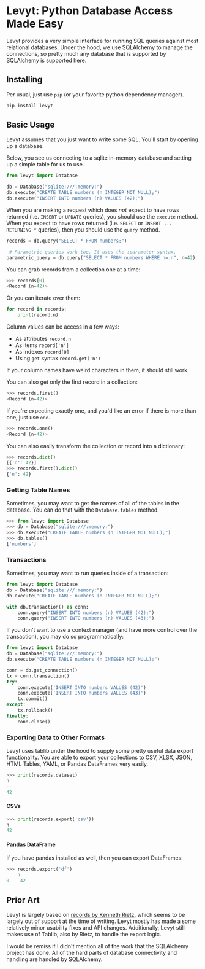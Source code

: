 Levyt: Python Database Access Made Easy
=======================================

Levyt provides a very simple interface for running SQL queries against most relational databases. Under the hood, we use
SQLAlchemy to manage the connections, so pretty much any database that is supported by SQLAlchemy is supported here.

## Installing

Per usual, just use `pip` (or your favorite python dependency manager).

```bash
pip install levyt
```

## Basic Usage

Levyt assumes that you just want to write some SQL. You'll start by opening up a database.

Below, you see us connecting to a sqlite in-memory database and setting up a simple table for us to use.

```python
from levyt import Database

db = Database("sqlite:///:memory:")
db.execute("CREATE TABLE numbers (n INTEGER NOT NULL);")
db.execute("INSERT INTO numbers (n) VALUES (42);")
```

When you are making a request which does _not_ expect to have rows returned (i.e. `INSERT` or `UPDATE` queries), you
should use the `execute` method. When you expect to have rows returned (i.e. `SELECT` or `INSERT ... RETURNING *`
queries), then you should use the `query` method.

```python
records = db.query("SELECT * FROM numbers;")

 # Parametric queries work too. It uses the :parameter syntax.
parametric_query = db.query("SELECT * FROM numbers WHERE n=:n", n=42)
```

You can grab records from a collection one at a time:

```python
>>> records[0]
<Record (n=42)>
```

Or you can iterate over them:

```python
for record in records:
    print(record.n)
```

Column values can be access in a few ways:

- As attributes `record.n`
- As items `record['n']`
- As indexes `record[0]`
- Using `get` syntax `record.get('n')`

If your column names have weird characters in them, it should still work.

You can also get only the first record in a collection:

```python
>>> records.first()
<Record (n=42)>
```

If you're expecting exactly one, and you'd like an error if there is more than one, just use `one`.

```python
>>> records.one()
<Record (n=42)>
```

You can also easily transform the collection or record into a dictionary:

```python
>>> records.dict()
[{'n': 42}]
>>> records.first().dict()
{'n': 42}
```


### Getting Table Names

Sometimes, you may want to get the names of all of the tables in the database. You can do that with the
`Database.tables` method.

```python
>>> from levyt import Database
>>> db = Database("sqlite:///:memory:")
>>> db.execute("CREATE TABLE numbers (n INTEGER NOT NULL);")
>>> db.tables()
['numbers']
```

### Transactions

Sometimes, you may want to run queries inside of a transaction:

```python
from levyt import Database
db = Database("sqlite:///:memory:")
db.execute("CREATE TABLE numbers (n INTEGER NOT NULL);")

with db.transaction() as conn:
    conn.query("INSERT INTO numbers (n) VALUES (42);")
    conn.query("INSERT INTO numbers (n) VALUES (43);")
```

If you don't want to use a context manager (and have more control over the transaction), you may do so programmatically:

```python
from levyt import Database
db = Database("sqlite:///:memory:")
db.execute("CREATE TABLE numbers (n INTEGER NOT NULL);")

conn = db.get_connection()
tx = conn.transaction()
try:
    conn.execute('INSERT INTO numbers VALUES (42)')
    conn.execute('INSERT INTO numbers VALUES (43)')
    tx.commit()
except:
    tx.rollback()
finally:
    conn.close()
```

### Exporting Data to Other Formats

Levyt uses tablib under the hood to supply some pretty useful data export functionality. You are able to export your
collections to CSV, XLSX, JSON, HTML Tables, YAML, or Pandas DataFrames very easily.

```python
>>> print(records.dataset)
n
--
42
```

#### CSVs

```python
>>> print(records.export('csv'))
n
42
```

#### Pandas DataFrame

If you have pandas installed as well, then you can export DataFrames:

```python
>>> records.export('df')
    n
0    42
```


## Prior Art

Levyt is largely based on [records by Kenneth Rietz](https://github.com/kenreitz42/records), which seems to be largely
out of support at the time of writing. Levyt mostly has made a some relatively minor usability fixes and API changes.
Additionally, Levyt still makes use of Tablib, also by Rietz, to handle the export logic.

I would be remiss if I didn't mention all of the work that the SQLAlchemy project has done. All of the hard parts of
database connectivity and handling are handled by SQLAlchemy.
